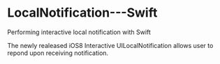 # LocalNotification---Swift
Performing interactive local notification with Swift

The newly realeased iOS8 Interactive UILocalNotification allows user to repond upon receiving notification.
